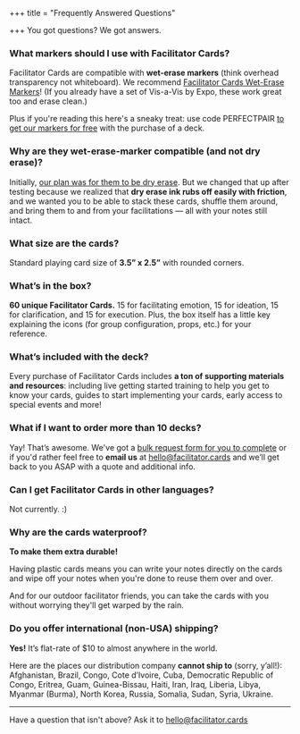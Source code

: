 +++
title = "Frequently Answered Questions"

+++
You got questions? We got answers.

### What markers should I use with Facilitator Cards?

Facilitator Cards are compatible with **wet-erase markers** (think overhead transparency not whiteboard). We recommend [Facilitator Cards Wet-Erase Markers](https://shop.facilitator.cards/collections/merch/products/wet-erase-markers)! (If you already have a set of Vis-a-Vis by Expo, these work great too and erase clean.)

Plus if you're reading this here's a sneaky treat: use code PERFECTPAIR [to get our markers for free](https://shop.facilitator.cards/collections/merch/products/wet-erase-markers) with the purchase of a deck.

### Why are they wet-erase-marker compatible (and not dry erase)?

Initially, [our plan was for them to be dry erase](https://www.facilitator.cards/blog/testing-and-changing-directions/). But we changed that up after testing because we realized that **dry erase ink rubs off easily with friction**, and we wanted you to be able to stack these cards, shuffle them around, and bring them to and from your facilitations — all with your notes still intact.

### What size are the cards?

Standard playing card size of **3.5” x 2.5”** with rounded corners.

### What’s in the box?

**60 unique Facilitator Cards.** 15 for facilitating emotion, 15 for ideation, 15 for clarification, and 15 for execution. Plus, the box itself has a little key explaining the icons (for group configuration, props, etc.) for your reference.

### What’s included with the deck?

Every purchase of Facilitator Cards includes **a ton of supporting materials and resources**: including live getting started training to help you get to know your cards, guides to start implementing your cards, early access to special events and more!

### What if I want to order more than 10 decks?

Yay! That’s awesome. We've got a [bulk request form for you to complete](https://airtable.com/shrCcUtThFlIY1Icy) or if you'd rather feel free to **email us** at hello@facilitator.cards and we’ll get back to you ASAP with a quote and additional info.

### Can I get Facilitator Cards in other languages?

Not currently. :)

### Why are the cards waterproof?

**To make them extra durable!** 

Having plastic cards means you can write your notes directly on the cards and wipe off your notes when you're done to reuse them over and over.

And for our outdoor facilitator friends, you can take the cards with you without worrying they'll get warped by the rain. 

### Do you offer international (non-USA) shipping?

**Yes!** It’s flat-rate of $10 to almost anywhere in the world.

Here are the places our distribution company **cannot ship to** (sorry, y’all!): Afghanistan, Brazil, Congo, Cote d’Ivoire, Cuba, Democratic Republic of Congo, Eritrea, Guam, Guinea-Bissau, Haiti, Iran, Iraq, Liberia, Libya, Myanmar (Burma), North Korea, Russia, Somalia, Sudan, Syria, Ukraine.

***

Have a question that isn't above? Ask it to hello@facilitator.cards